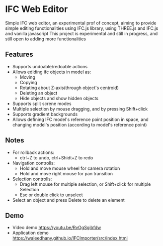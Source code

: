 
# IFC Web Editor

Simple IFC web editor, an experimental prof of concept,
aiming to provide simple editing functionalities using IFC.js library, using THREE.js and IFC.js and vanilla javascript
This project is experimental and still in progress, and still open to adding more functionalities


## Features

- Supports undoable/redoable actions
- Allows ediding ifc objects in model as: 
    - Moving 
    - Copying
    - Rotating about Z-axis(through object's centroid)
    - Deleting an object
    - Hide objects and show hidden objects
- Supports split screne modes
- Multiple selection by mouse dragging, and by pressing Shift+click  
- Supports gradient backgrounds
- Allows defining IFC model's reference point position in space, and changing model's position (according to model's reference point) 
## Notes

- For rollback actions:
    - ctrl+Z to undo, ctrl+Shidt+Z to redo
- Navigation controlls:
    - Hold and move mouse wheel for camera rotation
    - Hold and move right mouse for pan transition
- Selection controlls:
    - Drag left mouse for multiple selection, or Shift+click for multiple Selection
    - Esc or double click to unselect
- Select an object and press Delete to delete an element


## Demo
- Video demo
https://youtu.be/RvOgSgibfdw
- Application demo
https://waleedhany.github.io/IFCImporter/src/index.html

